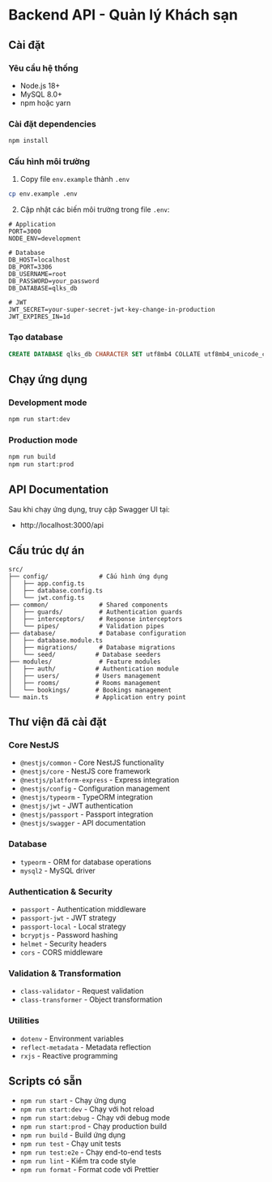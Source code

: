# Backend API - Quản lý Khách sạn

## Cài đặt

### Yêu cầu hệ thống
- Node.js 18+
- MySQL 8.0+
- npm hoặc yarn

### Cài đặt dependencies
```bash
npm install
```

### Cấu hình môi trường
1. Copy file `env.example` thành `.env`
```bash
cp env.example .env
```

2. Cập nhật các biến môi trường trong file `.env`:
```env
# Application
PORT=3000
NODE_ENV=development

# Database
DB_HOST=localhost
DB_PORT=3306
DB_USERNAME=root
DB_PASSWORD=your_password
DB_DATABASE=qlks_db

# JWT
JWT_SECRET=your-super-secret-jwt-key-change-in-production
JWT_EXPIRES_IN=1d
```

### Tạo database
```sql
CREATE DATABASE qlks_db CHARACTER SET utf8mb4 COLLATE utf8mb4_unicode_ci;
```

## Chạy ứng dụng

### Development mode
```bash
npm run start:dev
```

### Production mode
```bash
npm run build
npm run start:prod
```

## API Documentation

Sau khi chạy ứng dụng, truy cập Swagger UI tại:
- http://localhost:3000/api

## Cấu trúc dự án

```
src/
├── config/              # Cấu hình ứng dụng
│   ├── app.config.ts
│   ├── database.config.ts
│   └── jwt.config.ts
├── common/              # Shared components
│   ├── guards/          # Authentication guards
│   ├── interceptors/    # Response interceptors
│   └── pipes/           # Validation pipes
├── database/            # Database configuration
│   ├── database.module.ts
│   ├── migrations/      # Database migrations
│   └── seed/           # Database seeders
├── modules/             # Feature modules
│   ├── auth/           # Authentication module
│   ├── users/          # Users management
│   ├── rooms/          # Rooms management
│   └── bookings/       # Bookings management
└── main.ts             # Application entry point
```

## Thư viện đã cài đặt

### Core NestJS
- `@nestjs/common` - Core NestJS functionality
- `@nestjs/core` - NestJS core framework
- `@nestjs/platform-express` - Express integration
- `@nestjs/config` - Configuration management
- `@nestjs/typeorm` - TypeORM integration
- `@nestjs/jwt` - JWT authentication
- `@nestjs/passport` - Passport integration
- `@nestjs/swagger` - API documentation

### Database
- `typeorm` - ORM for database operations
- `mysql2` - MySQL driver

### Authentication & Security
- `passport` - Authentication middleware
- `passport-jwt` - JWT strategy
- `passport-local` - Local strategy
- `bcryptjs` - Password hashing
- `helmet` - Security headers
- `cors` - CORS middleware

### Validation & Transformation
- `class-validator` - Request validation
- `class-transformer` - Object transformation

### Utilities
- `dotenv` - Environment variables
- `reflect-metadata` - Metadata reflection
- `rxjs` - Reactive programming

## Scripts có sẵn

- `npm run start` - Chạy ứng dụng
- `npm run start:dev` - Chạy với hot reload
- `npm run start:debug` - Chạy với debug mode
- `npm run start:prod` - Chạy production build
- `npm run build` - Build ứng dụng
- `npm run test` - Chạy unit tests
- `npm run test:e2e` - Chạy end-to-end tests
- `npm run lint` - Kiểm tra code style
- `npm run format` - Format code với Prettier
